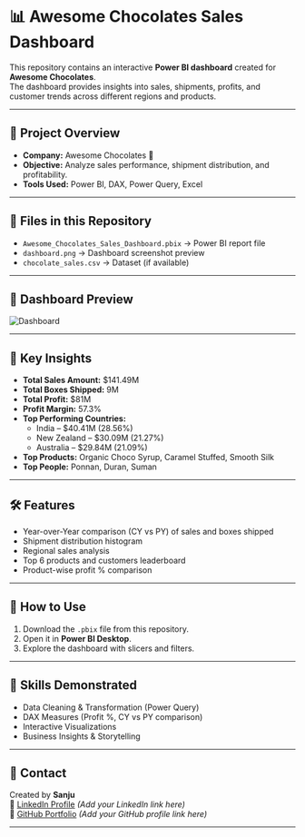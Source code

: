 # 📊 Awesome Chocolates Sales Dashboard

This repository contains an interactive **Power BI dashboard** created for **Awesome Chocolates**.  
The dashboard provides insights into sales, shipments, profits, and customer trends across different regions and products.

---

## 🚀 Project Overview
- **Company:** Awesome Chocolates 🍫  
- **Objective:** Analyze sales performance, shipment distribution, and profitability.  
- **Tools Used:** Power BI, DAX, Power Query, Excel  

---

## 📂 Files in this Repository
- `Awesome_Chocolates_Sales_Dashboard.pbix` → Power BI report file  
- `dashboard.png` → Dashboard screenshot preview  
- `chocolate_sales.csv` → Dataset (if available)  

---

## 📸 Dashboard Preview
![Dashboard](dashboard.png)

---

## 🔑 Key Insights
- **Total Sales Amount:** $141.49M  
- **Total Boxes Shipped:** 9M  
- **Total Profit:** $81M  
- **Profit Margin:** 57.3%  
- **Top Performing Countries:**  
  - India – $40.41M (28.56%)  
  - New Zealand – $30.09M (21.27%)  
  - Australia – $29.84M (21.09%)  
- **Top Products:** Organic Choco Syrup, Caramel Stuffed, Smooth Silk  
- **Top People:** Ponnan, Duran, Suman  

---

## 🛠 Features
- Year-over-Year comparison (CY vs PY) of sales and boxes shipped  
- Shipment distribution histogram  
- Regional sales analysis  
- Top 6 products and customers leaderboard  
- Product-wise profit % comparison  

---

## 📌 How to Use
1. Download the `.pbix` file from this repository.  
2. Open it in **Power BI Desktop**.  
3. Explore the dashboard with slicers and filters.  

---

## 🎯 Skills Demonstrated
- Data Cleaning & Transformation (Power Query)  
- DAX Measures (Profit %, CY vs PY comparison)  
- Interactive Visualizations  
- Business Insights & Storytelling  

---

## 📧 Contact
Created by **Sanju**  
💼 [LinkedIn Profile](https://linkedin.com/) *(Add your LinkedIn link here)*  
📂 [GitHub Portfolio](https://github.com/) *(Add your GitHub profile link here)*  

---

